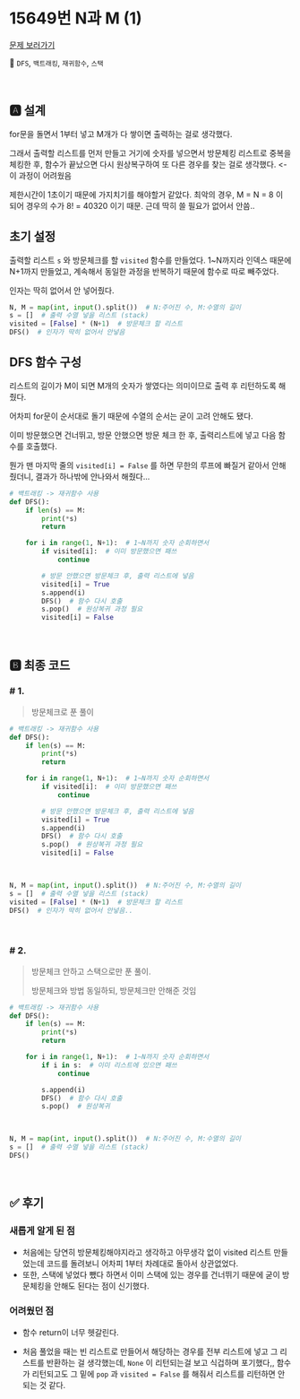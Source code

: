 # 15649번 N과 M (1)

[문제 보러가기](https://www.acmicpc.net/problem/15649)

🚩 `DFS`, `백트래킹`, `재귀함수`, `스택`

<br>

## 🅰 설계

for문을 돌면서 1부터 넣고 M개가 다 쌓이면 출력하는 걸로 생각했다.

그래서 출력할 리스트를 먼저 만들고 거기에 숫자를 넣으면서 방문체킹 리스트로 중복을 체킹한 후, 함수가 끝났으면 다시 원상복구하여 또 다른 경우를 찾는 걸로 생각했다.  <- 이 과정이 어려웠음

제한시간이 1초이기 때문에 가지치기를 해야할거 같았다. 최악의 경우, M = N = 8 이 되어 경우의 수가 8! = 40320 이기 때문.  근데 딱히 쓸 필요가 없어서 안씀..



## 초기 설정

출력할 리스트 `s` 와 방문체크를 할 `visited` 함수를 만들었다. 1~N까지라 인덱스 때문에 N+1까지 만들었고, 계속해서 동일한 과정을 반복하기 때문에 함수로 따로 빼주었다.

인자는 딱히 없어서 안 넣어줬다.

```python
N, M = map(int, input().split())  # N:주어진 수, M:수열의 길이
s = []  # 출력 수열 넣을 리스트 (stack)
visited = [False] * (N+1)  # 방문체크 할 리스트
DFS()  # 인자가 딱히 없어서 안넣음
```



## DFS 함수 구성

리스트의 길이가 M이 되면 M개의 숫자가 쌓였다는 의미이므로 출력 후 리턴하도록 해줬다.

어차피 for문이 순서대로 돌기 때문에 수열의 순서는 굳이 고려 안해도 됐다.

이미 방문했으면 건너뛰고, 방문 안했으면 방문 체크 한 후, 출력리스트에 넣고 다음 함수를 호출했다.

뭔가 맨 마지막 줄의 `visited[i] = False` 를 하면 무한의 루프에 빠질거 같아서 안해줬더니, 결과가 하나밖에 안나와서 해줬다...

```python
# 백트래킹 -> 재귀함수 사용
def DFS():
    if len(s) == M:
        print(*s)
        return

    for i in range(1, N+1):  # 1~N까지 숫자 순회하면서
        if visited[i]:  # 이미 방문했으면 패쓰
            continue

        # 방문 안했으면 방문체크 후, 출력 리스트에 넣음
        visited[i] = True
        s.append(i)
        DFS()  # 함수 다시 호출
        s.pop()  # 원상복귀 과정 필요
        visited[i] = False
```

<br>

## 🅱 최종 코드

### # 1.

> 방문체크로 푼 풀이

```python
# 백트래킹 -> 재귀함수 사용
def DFS():
    if len(s) == M:
        print(*s)
        return

    for i in range(1, N+1):  # 1~N까지 숫자 순회하면서
        if visited[i]:  # 이미 방문했으면 패쓰
            continue

        # 방문 안했으면 방문체크 후, 출력 리스트에 넣음
        visited[i] = True
        s.append(i)
        DFS()  # 함수 다시 호출
        s.pop()  # 원상복귀 과정 필요
        visited[i] = False


        
N, M = map(int, input().split())  # N:주어진 수, M:수열의 길이
s = []  # 출력 수열 넣을 리스트 (stack)
visited = [False] * (N+1)  # 방문체크 할 리스트
DFS()  # 인자가 딱히 없어서 안넣음..
```

<br>

### # 2.

> 방문체크 안하고 스택으로만 푼 풀이. 
>
> 방문체크와 방법 동일하되, 방문체크만 안해준 것임

```python
# 백트래킹 -> 재귀함수 사용
def DFS():
    if len(s) == M:
        print(*s)
        return

    for i in range(1, N+1):  # 1~N까지 숫자 순회하면서
        if i in s:  # 이미 리스트에 있으면 패쓰
            continue

        s.append(i)
        DFS()  # 함수 다시 호출
        s.pop()  # 원상복귀


        
N, M = map(int, input().split())  # N:주어진 수, M:수열의 길이
s = []  # 출력 수열 넣을 리스트 (stack)
DFS()
```

 <br>

## ✅ 후기

### 새롭게 알게 된 점

- 처음에는 당연히 방문체킹해야지라고 생각하고 아무생각 없이 visited 리스트 만들었는데 코드를 돌려보니 어차피 1부터 차례대로 돌아서 상관없었다. 
- 또한, 스택에 넣었다 뺐다 하면서 이미 스택에 있는 경우를 건너뛰기 때문에 굳이 방문체킹을 안해도 된다는 점이 신기했다.

### 어려웠던 점

- 함수 return이 너무 헷갈린다.

- 처음 풀었을 때는 빈 리스트로 만들어서 해당하는 경우를 전부 리스트에 넣고 그 리스트를 반환하는 걸 생각했는데, `None` 이 리턴되는걸 보고 식겁하며 포기했다,, 함수가 리턴되고도 그 밑에 `pop` 과 `visited = False` 를 해줘서 리스트를 리턴하면 안되는 것 같다.